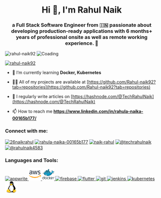<h1 align="center">Hi 👋, I'm Rahul Naik</h1>
<h3 align="center">a Full Stack Software Engineer from 🇮🇳 passionate about developing production-ready applications with 6 months+ years of professional onsite as well as remote working experience. 🎯</h3>
<img align="right" alt="Coading" width="400" src="https://cdn.dribbble.com/users/1292677/screenshots/6139167/avento.gif">

<p align="left"> <img src="https://komarev.com/ghpvc/?username=rahul-naik92&label=Profile%20views&color=0e75b6&style=flat" alt="rahul-naik92" /> </p>

<p align="left"> <a href="https://github.com/ryo-ma/github-profile-trophy"><img src="https://github-profile-trophy.vercel.app/?username=rahul-naik92" alt="rahul-naik92" /></a> </p>

- 🌱 I’m currently learning **Docker, Kubernetes**

- 👨‍💻 All of my projects are available at [https://github.com/Rahul-naik92?tab=repositories](https://github.com/Rahul-naik92?tab=repositories)

- 📝 I regularly write articles on [https://hashnode.com/@TechRahulNaik](https://hashnode.com/@TechRahulNaik)

- 📫 How to reach me **https://www.linkedin.com/in/rahula-naika-00165b177/**

<h3 align="left">Connect with me:</h3>
<p align="left">
<a href="https://twitter.com/26naikrahul" target="blank"><img align="center" src="https://raw.githubusercontent.com/rahuldkjain/github-profile-readme-generator/master/src/images/icons/Social/twitter.svg" alt="26naikrahul" height="30" width="40" /></a>
<a href="https://linkedin.com/in/rahula-naika-00165b177" target="blank"><img align="center" src="https://raw.githubusercontent.com/rahuldkjain/github-profile-readme-generator/master/src/images/icons/Social/linked-in-alt.svg" alt="rahula-naika-00165b177" height="30" width="40" /></a>
<a href="https://stackoverflow.com/users/naik-rahul" target="blank"><img align="center" src="https://raw.githubusercontent.com/rahuldkjain/github-profile-readme-generator/master/src/images/icons/Social/stack-overflow.svg" alt="naik-rahul" height="30" width="40" /></a>
<a href="https://hashnode.com/@techrahulnaik" target="blank"><img align="center" src="https://raw.githubusercontent.com/rahuldkjain/github-profile-readme-generator/master/src/images/icons/Social/hashnode.svg" alt="@techrahulnaik" height="30" width="40" /></a>
<a href="https://www.youtube.com/c/@rahulnaik4583" target="blank"><img align="center" src="https://raw.githubusercontent.com/rahuldkjain/github-profile-readme-generator/master/src/images/icons/Social/youtube.svg" alt="@rahulnaik4583" height="30" width="40" /></a>
</p>

<h3 align="left">Languages and Tools:</h3>
<p align="left"> <a href="https://appwrite.io" target="_blank" rel="noreferrer"> <img src="https://www.vectorlogo.zone/logos/appwriteio/appwriteio-icon.svg" alt="appwrite" width="40" height="40"/> </a> <a href="https://aws.amazon.com" target="_blank" rel="noreferrer"> <img src="https://raw.githubusercontent.com/devicons/devicon/master/icons/amazonwebservices/amazonwebservices-original-wordmark.svg" alt="aws" width="40" height="40"/> </a> <a href="https://www.docker.com/" target="_blank" rel="noreferrer"> <img src="https://raw.githubusercontent.com/devicons/devicon/master/icons/docker/docker-original-wordmark.svg" alt="docker" width="40" height="40"/> </a> <a href="https://firebase.google.com/" target="_blank" rel="noreferrer"> <img src="https://www.vectorlogo.zone/logos/firebase/firebase-icon.svg" alt="firebase" width="40" height="40"/> </a> <a href="https://flutter.dev" target="_blank" rel="noreferrer"> <img src="https://www.vectorlogo.zone/logos/flutterio/flutterio-icon.svg" alt="flutter" width="40" height="40"/> </a> <a href="https://git-scm.com/" target="_blank" rel="noreferrer"> <img src="https://www.vectorlogo.zone/logos/git-scm/git-scm-icon.svg" alt="git" width="40" height="40"/> </a> <a href="https://www.jenkins.io" target="_blank" rel="noreferrer"> <img src="https://www.vectorlogo.zone/logos/jenkins/jenkins-icon.svg" alt="jenkins" width="40" height="40"/> </a> <a href="https://kubernetes.io" target="_blank" rel="noreferrer"> <img src="https://www.vectorlogo.zone/logos/kubernetes/kubernetes-icon.svg" alt="kubernetes" width="40" height="40"/> </a> <a href="https://www.linux.org/" target="_blank" rel="noreferrer"> <img src="https://raw.githubusercontent.com/devicons/devicon/master/icons/linux/linux-original.svg" alt="linux" width="40" height="40"/> </a> </p>
